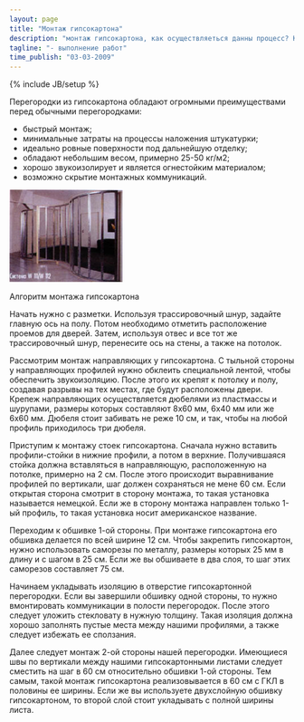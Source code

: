 ```yaml
---
layout: page
title: "Монтаж гипсокартона"
description: "монтаж гипсокартона, как осуществляеться данны процесс? Как его реализовывать? Эти и другие вопрсоы будут рассмотренны в нашей статье"
tagline: "- выполнение работ"
time_publish: "03-03-2009"
---
```

{% include JB/setup %}


Перегородки из гипсокартона обладают огромными преимуществами перед обычными перегородками:

- быстрый монтаж;
- минимальные затраты на процессы наложения штукатурки;
- идеально ровные поверхности под дальнейшую отделку;
- обладают небольшим весом, примерно 25-50 кг/м2;
- хорошо звукоизолирует и является огнестойким материалом;
- возможно скрытие монтажных коммуникаций.

![Монтаж гипсокартона-выполнение работ](images/stena.jpg)



Алгоритм монтажа гипсокартона

Начать нужно с разметки. Используя трассировочный шнур,  задайте главную ось на полу. Потом необходимо отметить расположение проемов для дверей. Затем, используя отвес и все тот же трассировочный шнур, перенесите ось на стены, а также на потолок.

Рассмотрим монтаж направляющих у гипсокартона. С тыльной стороны у направляющих профилей нужно обклеить специальной лентой, чтобы обеспечить звукоизоляцию. После этого их крепят к потолку и полу, создавая разрывы на тех местах, где будут расположены двери. Крепеж направляющих осуществляется дюбелями из пластмассы и шурупами, размеры которых составляют 8x60 мм, 6x40 мм или же 6x60 мм. Дюбеля стоит забивать не реже 10 см, и так, чтобы на любой профиль приходилось три дюбеля.

Приступим к монтажу стоек гипсокартона. Сначала нужно вставить профили-стойки в нижние профили, а потом в верхние. Получившаяся стойка должна вставляться в направляющую, расположенную на потолке, примерно на 2 см. После этого происходит выравнивание профилей по вертикали, шаг должен сохраняться не мене 60 см. Если открытая сторона смотрит в сторону монтажа, то такая установка называется немецкой. Если же в сторону монтажа направлен только 1-ый профиль, то такая установка носит американское название.

Переходим к обшивке 1-ой стороны. При монтаже гипсокартона его обшивка делается по всей ширине 12 см. Чтобы закрепить гипсокартон, нужно использовать саморезы по металлу, размеры которых 25 мм в длину и с шагом в 25 см. Если же вы обшиваете в два слоя, то шаг этих саморезов составляет 75 см.

Начинаем укладывать изоляцию в отверстие гипсокартонной перегородки. Если вы завершили обшивку одной стороны, то нужно вмонтировать коммуникации в полости перегородок. После этого следует уложить стекловату в нужную толщину. Такая изоляция должна хорошо заполнять пустые места между нашими профилями, а также следует избежать ее сползания.

Далее следует монтаж 2-ой стороны нашей перегородки. Имеющиеся швы по вертикали между нашими гипсокартонными листами следует сместить на шаг в 60 см относительно обшивки 1-ой стороны. Тем самым, такой монтаж гипсокартона реализовывается в 60 см с ГКЛ в половины ее ширины. Если же вы используете двухслойную обшивку гипсокартоном, то второй слой стоит укладывать с полной ширины листа.
